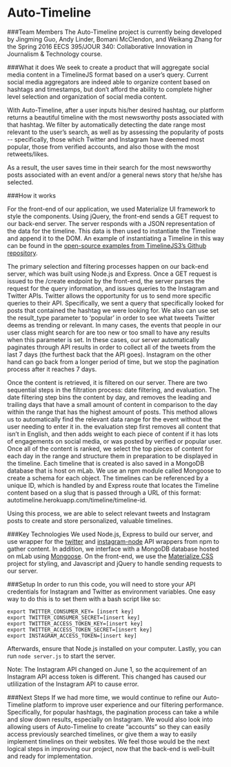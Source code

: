 # Auto-Timeline

###Team Members
The Auto-Timeline project is currently being developed by Jingming Guo, Andy Linder, Bomani McClendon, and Weikang Zhang for the Spring 2016 EECS 395/JOUR 340: Collaborative Innovation in Journalism & Technology course.

###What it does
We seek to create a product that will aggregate social media content in a TimelineJS format based on a user’s query. Current social media aggregators are indeed able to organize content based on hashtags and timestamps, but don’t afford the ability to complete higher level selection and organization of social media content.

With Auto-Timeline, after a user inputs his/her desired hashtag, our platform returns a beautiful timeline with the most newsworthy posts associated with that hashtag. We filter  by automatically detecting the date range most relevant to the user’s search, as well as by assessing the popularity of posts -- specifically, those which Twitter and Instagram have deemed most popular, those from verified accounts, and also those with the most retweets/likes.

As a result, the user saves time in their search for the most newsworthy posts associated with an event and/or a general news story that he/she has selected.

###How it works

For the front-end of our application, we used Materialize UI framework to style the components. Using jQuery, the front-end sends a GET request to our back-end server. The server responds with a JSON representation of the data for the timeline. This data is then used to instantiate the Timeline and append it to the DOM. An example of instantiating a Timeline in this way can be found in the [open-source examples from TimelineJS3’s Github repository](https://github.com/NUKnightLab/TimelineJS3/blob/master/compiled/examples/eras.html).

The primary selection and filtering processes happen on our back-end server, which was built using Node.js and Express. Once a GET request is issued to the /create endpoint by the front-end, the server parses the request for the query information, and issues queries to the Instagram and Twitter APIs. Twitter allows the opportunity for us to send more specific queries to their API. Specifically, we sent a query that specifically looked for posts that contained the hashtag we were looking for. We also can use set the result_type parameter to ‘popular’ in order to see what tweets Twitter deems as trending or relevant. In many cases, the events that people in our user class might search for are too new or too small to have any results when this parameter is set. In these cases, our server automatically paginates through API results in order to collect all of the tweets from the last 7 days (the furthest back that the API goes). Instagram on the other hand can go back from a longer period of time, but we stop the pagination process after it reaches 7 days.

Once the content is retrieved, it is filtered on our server. There are two sequential steps in the filtration process: date filtering, and evaluation. The date filtering step bins the content by day, and removes the leading and trailing days that have a small amount of content in comparison to the day within the range that has the highest amount of posts. This method allows us to automatically find the relevant data range for the event without the user needing to enter it in. the evaluation step first removes all content that isn’t in English, and then adds weight to each piece of content if it has lots of engagements on social media, or was posted by verified or popular user. Once all of the content is ranked, we select the top pieces of content for each day in the range and structure them in preparation to be displayed in the timeline. 
Each timeline that is created is also saved in a MongoDB database that is host on mLab. We use an npm module called Mongoose to create a schema for each object. The timelines can be referenced by a unique ID, which is handled by and Express route that locates the Timeline content based on a slug that is passed through a URL of this format: autotimeline.herokuapp.com/timeline/timeline-id.

Using this process, we are able to select relevant tweets and Instagram posts to create and store personalized, valuable timelines.

###Key Technologies
We used Node.js, Express to build our server, and use wrapper for the [twitter](https://www.npmjs.com/package/twitter) and [instagram-node](https://www.npmjs.com/package/instagram-node) API wrappers from npm to gather content. In addition, we interface with a MongoDB database hosted on mLab using [Mongoose](https://www.npmjs.com/package/mongoose). On the front-end, we use the [Materialize CSS](http://materializecss.com/) project for styling, and Javascript and jQuery to handle sending requests to our server.

###Setup
In order to run this code, you will need to store your API credentials for Instagram and Twitter as environment variables. One easy way to do this is to set them with a bash script like so:

```
export TWITTER_CONSUMER_KEY= [insert key]
export TWITTER_CONSUMER_SECRET=[insert key]
export TWITTER_ACCESS_TOKEN_KEY=[insert key]
export TWITTER_ACCESS_TOKEN_SECRET=[insert key]
export INSTAGRAM_ACCESS_TOKEN=[insert key]
```

Afterwards, ensure that Node.js installed on your computer. Lastly, you can run `node server.js` to start the server.

Note: The Instagram API changed on June 1, so the acquirement of an Instagram API access token is different. This changed has caused our utlilization of the Instagram API to cause error.

###Next Steps
If we had more time, we would continue to refine our Auto-Timeline platform to improve user experience and our filtering performance. Specifically, for popular hashtags, the pagination process can take a while and slow down results, especially on Instagram. We would also look into allowing users of Auto-Timeline to create “accounts” so they can easily access previously searched timelines, or give them a way to easily implement timelines on their websites. We feel those would be the next logical steps in improving our project, now that the back-end is well-built and ready for implementation.